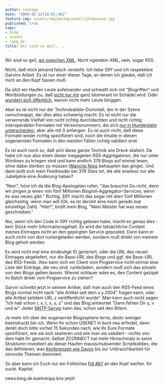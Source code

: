 ```yaml
---
author: isotopp
date: "2004-02-12T18:01:46Z"
feature-img: assets/img/background/rijksmuseum.jpg
published: true
tags:
- blog
- usenet
- lang_de
title: Wir sind so geil, ...
---
```

Wir sind so geil, 
[wir sprechen XML](http://www.supergarv.de/serendipity/archives/311_s9y_Individualisierter_RSSFeed_per_Conditional_Get.html).
Nicht irgendein XML, nein, sogar RSS.

Nicht, daß mich jemand falsch versteht: Ich liebe S9Y und ich respektiere
Garvins Arbeit. Es ist nur einer dieser Tage, an denen ich glaube, daß ich
mich an den Kopf fassen muß.

Da sitzt ein Haufen Leute aufeinander und schwallt sich mit "Blogriffen" und
Wortblödungen zu, daß
[nicht nur mir](http://www.naomiwatts.info/serendipity/archives/104_Blogwhat__Blogroll_blogarama_blogtree_blogwise_blogcheck_blogoo.html)
ganz blümerant im Schädel wird. Oder
[wundert sich öffentlich](http://blogosfear.org/eintrag.php?id=29), warum
nicht mehr Leute bloggen.

Aber es ist nicht nur der Technobabble-Dummlall, der in der Szene
rumschwappt, der dies alles schwierig macht. Es ist nicht nur die
verwirrende Vielfalt von nicht richtig durchdachten und nicht richtig
interoperablen Formaten mit Versionsnummern, die sich
[nur in Hundersteln unterscheiden](http://uckan.info/wasistrss.htm#a1), aber
alle mit 0 anfangen. Es ist auch nicht, daß diese Formate weder richtig
spezifiziert sind, noch die Inhalte in diesen sogenannten Formaten in den
meisten Fällen richtig validiert sind.

Es ist auch noch so, daß sich diese ganze Technik wie Dreck skaliert. Da
habe ich nun also einen dieser megageilen RSS-Aggregatoren, die nur unter
Windows zu kriegen sind und kann endlich 378 Blogs auf einmal lesen, ohne
dabei sterben zu müssen ([Manche Nisis](http://beissholz.de/pivot/entry.php?id=178) behaupten das
ginge). Und dann pollt sich mein Feedreader bei 378 Sites tot, die alle
sowieso nur alle Jubeljahre eine Änderung haben?

"Nein", höre ich da die Blog-Apologeten rufen, "das brauchst Du nicht, denn
wir pingen ja einen von fünf Millionen Blogroll-Aggregator-Services, wenn es
was neues gibt." Richtig, S9Y macht das sogar mit allen fünf Millionen
gleichzeitig, wenn man will (Ok, es ist derzeit eine noch gerade mal
einstellige Zahl). "Hier!", brüllt mein Blog, "Mein Meister hat was neues
geschrieben."

Nur, wenn ich den Code in S9Y richtig gelesen habe, macht es genau dies -
kein Stück mehr Informationsgehalt. Es wird der tatsächliche Content meines
Eintrages nicht an den gepingten Service geposted. Dann kann er auch nicht
von dort runtergeladen werden, sondern muß direkt von meinem Blog geholt
werden.

Es wird nicht mal eine eindeutige ID generiert, oder die URL des neuen
Eintrages abgeliefert, nur die Base-URL des Blogs und ggf. die Base-URL des
RSS-Feeds. Also kann sich ein Client vom Pingservice nicht einmal eine Liste
der Einträge, die neu sind, runterladen, sondern muß sich das einzeln von
den Blogs geben lassen. Wieviel schlauer wäre es, den Content gezippt im
Batch direkt vom Pingservice zu ziehen?

Garvin schreibt jetzt in seinem Artikel, daß man auch den RSS-Feed eines
Blogs normal nicht nach "alle Artikel seit dem x.y.2004" fragen kann, oder
alle Artikel seitdem URL z veröffentlicht wurde". Man kann auch nicht sagen
"Ich hab schon r, s, t, x, y, z" und das Blog antwortet "Dann fehlen Dir u,
v und w". Jeder
[NNTP-Server](http://www.ietf.org/rfc/rfc1036.txt) kann das, schon seit den
80ern.

Je mehr ich über die sogenannte Blogosphere lerne, desto weniger beeindruckt
bin ich. Wenn Ihr schon USENET in bunt neu erfindet, dann denkt doch bitte
vorher 15 Sekunden nach, wie ihr Eure Formate spezifiziert, wie sie sich
skalieren und wie man sie validiert - nichts von dem habt Ihr gemacht.
Selbst ZCONNECT hat mehr Hirnschmalz in seine Strukturen investiert als
dieser Haufen mausschubsender Scriptkiddies, die das definieren, was
[Konferenzen wie Davos](http://www.iht.com/articles/126768.html) bis zur
Unbrauchbarkeit für sinnvolle Themen dominiert.

So aber kann ich Euch nur ein fröhliches 
[FdI #67](http://www.iks-jena.de/mitarb/lutz/usenet/Fachbegriffe.der.Informatik.html#67)
an den Kopf werfen. Ihr suckt. Kapital.

news:blog.de.koehntopp.kris jetzt!
